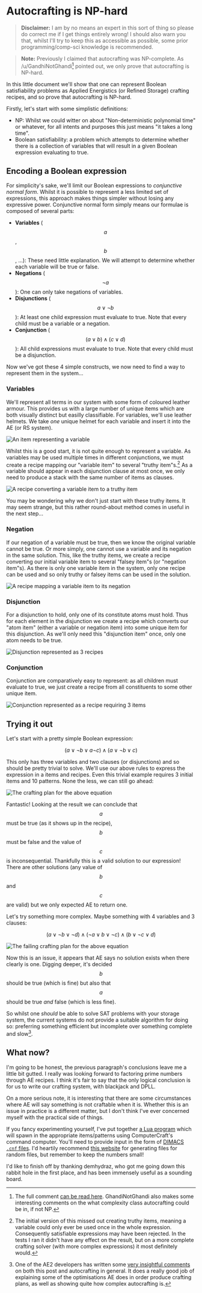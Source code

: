 # Autocrafting is NP-hard

> **Disclaimer:** I am by no means an expert in this sort of thing so please do correct me if I get things entirely
> wrong! I should also warn you that, whilst I'll try to keep this as accessible as possible, some prior
> programming/comp-sci knowledge is recommended.

> **Note:** Previously I claimed that autocrafting was NP-complete. As /u/GandhiNotGhandi[^np] pointed out, we only
> prove that autocrafting is NP-hard.

In this little document we'll show that one can represent Boolean satisfiability problems as Applied Energistics (or
Refined Storage) crafting recipes, and so prove that autocrafting is NP-hard.

Firstly, let's start with some simplistic definitions:
 - NP: Whilst we could witter on about "Non-deterministic polynomial
   time" or whatever, for all intents and purposes this just means "it
   takes a long time".
 - Boolean satisfiability: a problem which attempts to determine whether there is a collection of variables that will
   result in a given Boolean expression evaluating to true.

## Encoding a Boolean expression
For simplicity's sake, we'll limit our Boolean expressions to *conjunctive normal form*. Whilst it is possible to
represent a less limited set of expressions, this approach makes things simpler without losing any expressive
power. Conjunctive normal form simply means our formulae is composed of several parts:

 - **Variables** ($$a$$, $$b$$, ...): These need little explanation. We will attempt to determine whether each variable
   will be true or false.
 - **Negations** ($$\neg a$$): One can only take negations of variables.
 - **Disjunctions** ($$a \vee \neg b$$): At least one child expression must evaluate to true. Note that every child must
   be a variable or a negation.
 - **Conjunction** ($$(a \vee b) \wedge (c \vee d)$$): All child expressions must evaluate to true. Note that every
   child must be a disjunction.

Now we've got these 4 simple constructs, we now need to find a way to represent them in the system...

###  Variables
We'll represent all terms in our system with some form of coloured leather armour. This provides us with a large number
of unique items which are both visually distinct but easilly classifiable. For variables, we'll use leather helmets. We
take *one* unique helmet for each variable and insert it into the AE (or RS system).

![An item representing a variable](img/sat-variable.png "An item representing a variable")

Whilst this is a good start, it is not quite enough to represent a variable. As variables may be used multiple times in
different conjunctions, we must create a recipe mapping our "variable item" to several "truthy item"s.[^vars] As a
variable should appear in each disjunction clause at most once, we only need to produce a stack with the same number of
items as clauses.

![A recipe converting a variable item to a truthy item](img/sat-variable-true.png "A recipe converting a variable item to a truthy item")

You may be wondering why we don't just start with these truthy items. It may seem strange, but this rather round-about
method comes in useful in the next step...

### Negation
If our negation of a variable must be true, then we know the original variable cannot be true. Or more simply, one
cannot use a variable and its negation in the same solution. This, like the truthy items, we create a recipe converting
our initial variable item to several "falsey item"s (or "negation item"s). As there is only one variable item in the
system, only one recipe can be used and so only truthy or falsey items can be used in the solution.

![A recipe mapping a variable item to its negation](img/sat-negation.png "A recipe mapping a variable item to its negation")

### Disjunction
For a disjunction to hold, only one of its constitute atoms must hold. Thus for each element in the disjunction we
create a recipe which converts our "atom item" (either a variable or negation item) into some unique item for this
disjunction. As we'll only need this "disjunction item" once, only one atom needs to be true.

![Disjunction represented as 3 recipes](img/sat-disjunction.png "Disjunction represented as 3 recipes")

### Conjunction
Conjunction are comparatively easy to represent: as all children must evaluate to true, we just create a recipe from all
constituents to some other unique item.

![Conjunction represented as a recipe requiring 3 items](img/sat-conjunction.png "Conjunction represented as a recipe requiring 3 items")

## Trying it out
Let's start with a pretty simple Boolean expression:

$$
(a \vee \neg b \vee a \neg c) \wedge (a \vee \neg b \vee c)
$$

This only has three variables and two clauses (or disjunctions) and so should be pretty trivial to solve. We'll use our
above rules to express the expression in a items and recipes. Even this trivial example requires 3 initial items and 10
patterns. None the less, we can still go ahead:

![The crafting plan for the above equation](img/sat-solve.png "The crafting plan for the above equation")

Fantastic! Looking at the result we can conclude that $$a$$ must be true (as it shows up in the recipe), $$b$$ must be
false and the value of $$c$$ is inconsequential. Thankfully this is a valid solution to our expression! There are other
solutions (any value of $$b$$ and $$c$$ are valid) but we only expected AE to return one.

Let's try something more complex. Maybe something with 4 variables and 3 clauses:

$$
(a \vee \neg b \vee \neg d) \wedge (\neg a \vee b \vee \neg c) \wedge (b \vee \neg c \vee d)
$$

![The failing crafting plan for the above equation](img/sat-fail.png "The failing crafting plan for the above equation")

Now this is an issue, it appears that AE says no solution exists when there clearly is one. Digging deeper, it's decided
$$b$$ should be true (which is fine) but also that $$a$$ should be true *and* false (which is less fine).

So whilst one *should* be able to solve SAT problems with your storage system, the current systems do not provide a
suitable algorithm for doing so: preferring something efficient but incomplete over something complete and
slow[^akarso].

## What now?
I'm going to be honest, the previous paragraph's conclusions leave me a little bit gutted. I really was looking forward
to factoring prime numbers through AE recipes. I think it's fair to say that the only logical conclusion is for us to
write our crafting system, with blackjack and DPLL.

On a more serious note, it is interesting that there are some circumstances where AE will say something is not craftable
when it is. Whether this is an issue in practice is a different matter, but I don't think I've ever concerned myself
with the practical side of things.

If you fancy experimenting yourself, I've put together [a Lua program][lua_cnf] which will spawn in the appropriate
items/patterns using ComputerCraft's command computer. You'll need to provide input in the form of [DIMACS `.cnf`
files][cnf_files]. I'd heartily recommend [this website](http://toughsat.appspot.com/) for generating files for random
files, but remember to keep the numbers small!

I'd like to finish off by thanking demhydraz, who got me going down this rabbit hole in the first place, and has been
immensely useful as a sounding board.

[lua_cnf]: https://gist.github.com/SquidDev/898a9674e412c851c31552e4ced615a6 "cnf.lua ComputerCraft script"
[cnf_files]: https://www.dwheeler.com/essays/minisat-user-guide.html "The .cnf format explained"
[reddit_np_hard]: https://www.reddit.com/r/feedthebeast/comments/7t8v0o/autocrafting_is_npcomplete/dtc105h/ "GhandiNotGhandi's commet about NP-hardness on Reddit"
[reddit_akarso]: https://www.reddit.com/r/feedthebeast/comments/7t8v0o/autocrafting_is_npcomplete/dtbgkz9/ "akarso's comments on Reddit"

[^np]: The full comment [can be read here][reddit_np_hard]. GhandiNotGhandi also makes some interesting comments on the
       what complexity class autocrafting could be in, if not NP.

[^vars]: The initial version of this missed out creating truthy items, meaning a variable could only ever be used once in
         the whole expression. Consequently satisfiable expressions may have been rejected. In the tests I ran it didn't
         have any effect on the result, but on a more complete crafting solver (with more complex expressions) it most
         definitely would.

[^akarso]: One of the AE2 developers has written some [very insightful comments][reddit_akarso] on both this post and
           autocrafting in general. It does a really good job of explaining some of the optimisations AE does in order
           produce crafting plans, as well as showing quite how complex autocrafting is.

<script src="https://cdnjs.cloudflare.com/ajax/libs/mathjax/2.7.0/MathJax.js?config=TeX-AMS-MML_HTMLorMML" type="text/javascript"></script>
